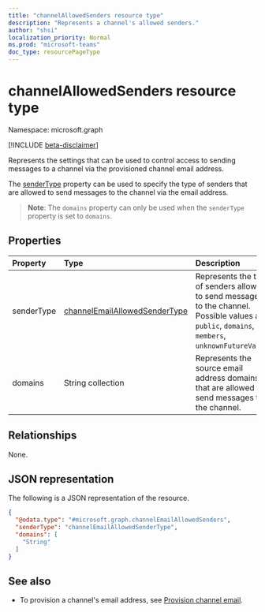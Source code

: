 ```yaml
---
title: "channelAllowedSenders resource type"
description: "Represents a channel's allowed senders."
author: "shsi"
localization_priority: Normal
ms.prod: "microsoft-teams"
doc_type: resourcePageType
---
```


# channelAllowedSenders resource type

Namespace: microsoft.graph

[!INCLUDE [beta-disclaimer](../../includes/beta-disclaimer.md)]

Represents the settings that can be used to control access to sending messages to a channel via the provisioned channel email address.

The [senderType](../resources/enums.md#channelEmailAllowedSenderType-values) property can be used to specify the type of senders that are allowed to send messages to the channel via the email address.

> **Note**: The `domains` property can only be used when the `senderType` property is set to `domains`.

## Properties
| Property   | Type                                                                                        | Description                                                                                                                                        |
| :--------- | :------------------------------------------------------------------------------------------ | :------------------------------------------------------------------------------------------------------------------------------------------------- |
| senderType | [channelEmailAllowedSenderType](../resources/enums.md#channelEmailAllowedSenderType-values) | Represents the type of senders allowed to send messages to the channel. Possible values are: `public`, `domains`, `members`, `unknownFutureValue`. |
| domains    | String collection                                                                           | Represents the source email address domains that are allowed to send messages to the channel.                                                      |

## Relationships
None.

## JSON representation
The following is a JSON representation of the resource.
<!-- {
  "blockType": "resource",
  "@odata.type": "microsoft.graph.channelEmailAllowedSenders"
}
-->
``` json
{
  "@odata.type": "#microsoft.graph.channelEmailAllowedSenders",
  "senderType": "channelEmailAllowedSenderType",
  "domains": [
    "String"
  ]
}
```

## See also

- To provision a channel's email address, see [Provision channel email](..\api\channel-provisionemail.md).
